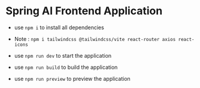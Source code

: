 # Spring AI Frontend Application

- use `npm i` to install all dependencies

- Note : `npm i tailwindcss @tailwindcss/vite react-router axios react-icons`
- use `npm run dev` to start the application
- use `npm run build` to build the application
- use `npm run preview` to preview the application
